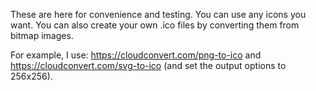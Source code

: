 These are here for convenience and testing.
You can use any icons you want. 
You can also create your own .ico files by converting them
from bitmap images.

For example, I use:
https://cloudconvert.com/png-to-ico
and
https://cloudconvert.com/svg-to-ico
(and set the output options to 256x256).
